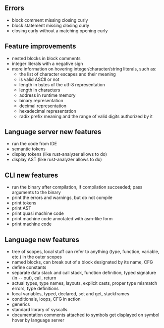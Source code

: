 ## Errors
- block comment missing closing curly
- block statement missing closing curly
- closing curly without a matching opening curly

## Feature improvements
- nested blocks in block comments
- integer literals with a negative sign
- more information on hovering integer/character/string literals, such as:
  - the list of character escapes and their meaning
  - is valid ASCII or not
  - length in bytes of the utf-8 representation
  - length in characters
  - address in runtime memory
  - binary representation
  - decimal representation
  - hexadecimal representation
  - radix prefix meaning and the range of valid digits authorized by it

## Language server new features
- run the code from IDE
- semantic tokens
- display tokens (like rust-analyzer allows to do)
- display AST (like rust-analyzer allows to do)

## CLI new features
- run the binary after compilation, if compilation succeeded; pass arguments to the binary
- print the errors and warnings, but do not compile
- print tokens
- print AST
- print quasi machine code
- print machine code annotated with asm-like form
- print machine code

## Language new features
- tree of scopes, local stuff can refer to anything (type, function, variable, etc.) in the outer scopes
- named blocks, can break out of a block designated by its name, CFG
- define constants
- separate data stack and call stack, function definition, typed signature (in -- out), call, return
- actual types, type names, layouts, explicit casts, proper type mismatch errors, type definitions
- local variables, typed, declared, set and get, stackframes
- conditionals, loops, CFG in action
- generics
- standard library of syscalls
- documentation comments attached to symbols get displayed on symbol hover by language server
